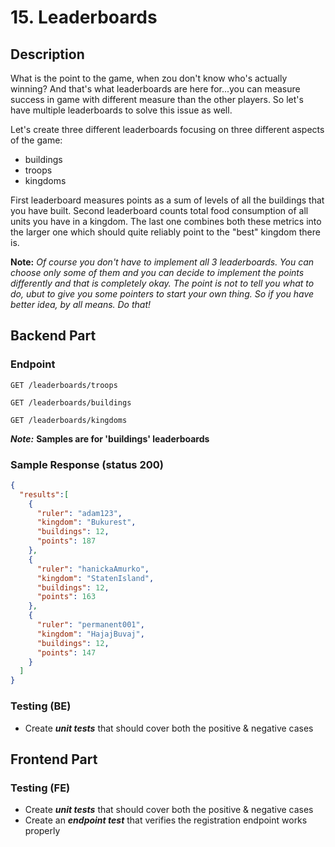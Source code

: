 # 15. Leaderboards

## Description

What is the point to the game, when zou don't know who's actually winning? And
that's what leaderboards are here for...you can measure success in game with
different measure than the other players. So let's have multiple leaderboards to
solve this issue as well.

Let's create three different leaderboards focusing on three different aspects of
the game:

- buildings
- troops
- kingdoms

First leaderboard measures points as a sum of levels of all the buildings that
you have built. Second leaderboard counts total food consumption of all units
you have in a kingdom. The last one combines both these metrics into the larger
one which should quite reliably point to the "best" kingdom there is.

**Note:** *Of course you don't have to implement all 3 leaderboards. You can
choose only some of them and you can decide to implement the points differently
and that is completely okay. The point is not to tell you what to do, ubut to
give you some pointers to start your own thing. So if you have better idea, by
all means. Do that!*

## Backend Part

### Endpoint

`GET /leaderboards/troops`

`GET /leaderboards/buildings`

`GET /leaderboards/kingdoms`

***Note:*** **Samples are for 'buildings' leaderboards**

### Sample Response (status 200)

```json
{
  "results":[
    {
      "ruler": "adam123",
      "kingdom": "Bukurest",
      "buildings": 12,
      "points": 187
    },
    {
      "ruler": "hanickaAmurko",
      "kingdom": "StatenIsland",
      "buildings": 12,
      "points": 163
    },
    {
      "ruler": "permanent001",
      "kingdom": "HajajBuvaj",
      "buildings": 12,
      "points": 147
    }
  ]
}
```

### Testing (BE)

- Create ***unit tests*** that should cover both the positive & negative cases

## Frontend Part

### Testing (FE)

- Create ***unit tests*** that should cover both the positive & negative cases
- Create an ***endpoint test*** that verifies the registration endpoint works
  properly

